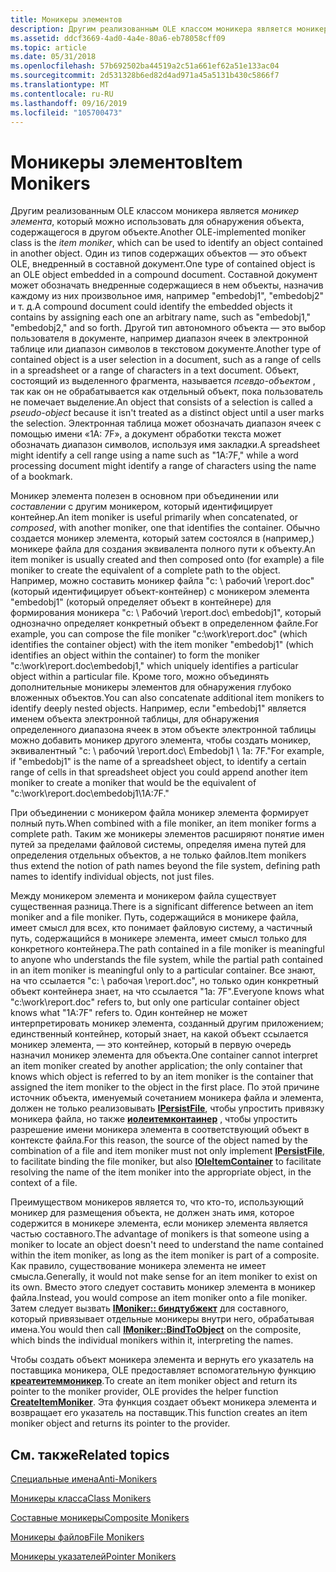 ```yaml
---
title: Моникеры элементов
description: Другим реализованным OLE классом моникера является моникер элемента, который можно использовать для обнаружения объекта, содержащегося в другом объекте.
ms.assetid: ddcf3669-4ad0-4a4e-80a6-eb78058cff09
ms.topic: article
ms.date: 05/31/2018
ms.openlocfilehash: 57b692502ba44519a2c51a661ef62a51e133ac04
ms.sourcegitcommit: 2d531328b6ed82d4ad971a45a5131b430c5866f7
ms.translationtype: MT
ms.contentlocale: ru-RU
ms.lasthandoff: 09/16/2019
ms.locfileid: "105700473"
---
```

# <a name="item-monikers"></a><span data-ttu-id="af645-103">Моникеры элементов</span><span class="sxs-lookup"><span data-stu-id="af645-103">Item Monikers</span></span>

<span data-ttu-id="af645-104">Другим реализованным OLE классом моникера является *моникер элемента*, который можно использовать для обнаружения объекта, содержащегося в другом объекте.</span><span class="sxs-lookup"><span data-stu-id="af645-104">Another OLE-implemented moniker class is the *item moniker*, which can be used to identify an object contained in another object.</span></span> <span data-ttu-id="af645-105">Один из типов содержащих объектов — это объект OLE, внедренный в составной документ.</span><span class="sxs-lookup"><span data-stu-id="af645-105">One type of contained object is an OLE object embedded in a compound document.</span></span> <span data-ttu-id="af645-106">Составной документ может обозначать внедренные содержащиеся в нем объекты, назначив каждому из них произвольное имя, например "embedobj1", "embedobj2" и т. д.</span><span class="sxs-lookup"><span data-stu-id="af645-106">A compound document could identify the embedded objects it contains by assigning each one an arbitrary name, such as "embedobj1," "embedobj2," and so forth.</span></span> <span data-ttu-id="af645-107">Другой тип автономного объекта — это выбор пользователя в документе, например диапазон ячеек в электронной таблице или диапазон символов в текстовом документе.</span><span class="sxs-lookup"><span data-stu-id="af645-107">Another type of contained object is a user selection in a document, such as a range of cells in a spreadsheet or a range of characters in a text document.</span></span> <span data-ttu-id="af645-108">Объект, состоящий из выделенного фрагмента, называется *псевдо-объектом* , так как он не обрабатывается как отдельный объект, пока пользователь не помечает выделение.</span><span class="sxs-lookup"><span data-stu-id="af645-108">An object that consists of a selection is called a *pseudo-object* because it isn't treated as a distinct object until a user marks the selection.</span></span> <span data-ttu-id="af645-109">Электронная таблица может обозначать диапазон ячеек с помощью имени «1A: 7F», а документ обработки текста может обозначать диапазон символов, используя имя закладки.</span><span class="sxs-lookup"><span data-stu-id="af645-109">A spreadsheet might identify a cell range using a name such as "1A:7F," while a word processing document might identify a range of characters using the name of a bookmark.</span></span>

<span data-ttu-id="af645-110">Моникер элемента полезен в основном при объединении или *составлении* с другим моникером, который идентифицирует контейнер.</span><span class="sxs-lookup"><span data-stu-id="af645-110">An item moniker is useful primarily when concatenated, or *composed*, with another moniker, one that identifies the container.</span></span> <span data-ttu-id="af645-111">Обычно создается моникер элемента, который затем состоялся в (например,) моникере файла для создания эквивалента полного пути к объекту.</span><span class="sxs-lookup"><span data-stu-id="af645-111">An item moniker is usually created and then composed onto (for example) a file moniker to create the equivalent of a complete path to the object.</span></span> <span data-ttu-id="af645-112">Например, можно составить моникер файла "c: \\ рабочий \\report.doc" (который идентифицирует объект-контейнер) с моникером элемента "embedobj1" (который определяет объект в контейнере) для формирования моникера "c: \\ Рабочий \\report.doc\\ embedobj1", который однозначно определяет конкретный объект в определенном файле.</span><span class="sxs-lookup"><span data-stu-id="af645-112">For example, you can compose the file moniker "c:\\work\\report.doc" (which identifies the container object) with the item moniker "embedobj1" (which identifies an object within the container) to form the moniker "c:\\work\\report.doc\\embedobj1," which uniquely identifies a particular object within a particular file.</span></span> <span data-ttu-id="af645-113">Кроме того, можно объединять дополнительные моникеры элементов для обнаружения глубоко вложенных объектов.</span><span class="sxs-lookup"><span data-stu-id="af645-113">You can also concatenate additional item monikers to identify deeply nested objects.</span></span> <span data-ttu-id="af645-114">Например, если "embedobj1" является именем объекта электронной таблицы, для обнаружения определенного диапазона ячеек в этом объекте электронной таблицы можно добавить моникер другого элемента, чтобы создать моникер, эквивалентный "c: \\ рабочий \\report.doc\\ Embedobj1 \\ 1a: 7F."</span><span class="sxs-lookup"><span data-stu-id="af645-114">For example, if "embedobj1" is the name of a spreadsheet object, to identify a certain range of cells in that spreadsheet object you could append another item moniker to create a moniker that would be the equivalent of "c:\\work\\report.doc\\embedobj1\\1A:7F."</span></span>

<span data-ttu-id="af645-115">При объединении с моникером файла моникер элемента формирует полный путь.</span><span class="sxs-lookup"><span data-stu-id="af645-115">When combined with a file moniker, an item moniker forms a complete path.</span></span> <span data-ttu-id="af645-116">Таким же моникеры элементов расширяют понятие имен путей за пределами файловой системы, определяя имена путей для определения отдельных объектов, а не только файлов.</span><span class="sxs-lookup"><span data-stu-id="af645-116">Item monikers thus extend the notion of path names beyond the file system, defining path names to identify individual objects, not just files.</span></span>

<span data-ttu-id="af645-117">Между моникером элемента и моникером файла существует существенная разница.</span><span class="sxs-lookup"><span data-stu-id="af645-117">There is a significant difference between an item moniker and a file moniker.</span></span> <span data-ttu-id="af645-118">Путь, содержащийся в моникере файла, имеет смысл для всех, кто понимает файловую систему, а частичный путь, содержащийся в моникере элемента, имеет смысл только для конкретного контейнера.</span><span class="sxs-lookup"><span data-stu-id="af645-118">The path contained in a file moniker is meaningful to anyone who understands the file system, while the partial path contained in an item moniker is meaningful only to a particular container.</span></span> <span data-ttu-id="af645-119">Все знают, на что ссылается "c: \\ рабочая \\report.doc", но только один конкретный объект контейнера знает, на что ссылается "1a: 7F".</span><span class="sxs-lookup"><span data-stu-id="af645-119">Everyone knows what "c:\\work\\report.doc" refers to, but only one particular container object knows what "1A:7F" refers to.</span></span> <span data-ttu-id="af645-120">Один контейнер не может интерпретировать моникер элемента, созданный другим приложением; единственный контейнер, который знает, на какой объект ссылается моникер элемента, — это контейнер, который в первую очередь назначил моникер элемента для объекта.</span><span class="sxs-lookup"><span data-stu-id="af645-120">One container cannot interpret an item moniker created by another application; the only container that knows which object is referred to by an item moniker is the container that assigned the item moniker to the object in the first place.</span></span> <span data-ttu-id="af645-121">По этой причине источник объекта, именуемый сочетанием моникера файла и элемента, должен не только реализовывать [**IPersistFile**](/windows/desktop/api/ObjIdl/nn-objidl-ipersistfile), чтобы упростить привязку моникера файла, но также [**иолеитемконтаинер**](/windows/desktop/api/OleIdl/nn-oleidl-ioleitemcontainer) , чтобы упростить разрешение имени моникера элемента в соответствующий объект в контексте файла.</span><span class="sxs-lookup"><span data-stu-id="af645-121">For this reason, the source of the object named by the combination of a file and item moniker must not only implement [**IPersistFile**](/windows/desktop/api/ObjIdl/nn-objidl-ipersistfile), to facilitate binding the file moniker, but also [**IOleItemContainer**](/windows/desktop/api/OleIdl/nn-oleidl-ioleitemcontainer) to facilitate resolving the name of the item moniker into the appropriate object, in the context of a file.</span></span>

<span data-ttu-id="af645-122">Преимуществом моникеров является то, что кто-то, использующий моникер для размещения объекта, не должен знать имя, которое содержится в моникере элемента, если моникер элемента является частью составного.</span><span class="sxs-lookup"><span data-stu-id="af645-122">The advantage of monikers is that someone using a moniker to locate an object doesn't need to understand the name contained within the item moniker, as long as the item moniker is part of a composite.</span></span> <span data-ttu-id="af645-123">Как правило, существование моникера элемента не имеет смысла.</span><span class="sxs-lookup"><span data-stu-id="af645-123">Generally, it would not make sense for an item moniker to exist on its own.</span></span> <span data-ttu-id="af645-124">Вместо этого следует составить моникер элемента в моникер файла.</span><span class="sxs-lookup"><span data-stu-id="af645-124">Instead, you would compose an item moniker onto a file moniker.</span></span> <span data-ttu-id="af645-125">Затем следует вызвать [**IMoniker:: биндтубжект**](/windows/desktop/api/ObjIdl/nf-objidl-imoniker-bindtoobject) для составного, который привязывает отдельные моникеры внутри него, обрабатывая имена.</span><span class="sxs-lookup"><span data-stu-id="af645-125">You would then call [**IMoniker::BindToObject**](/windows/desktop/api/ObjIdl/nf-objidl-imoniker-bindtoobject) on the composite, which binds the individual monikers within it, interpreting the names.</span></span>

<span data-ttu-id="af645-126">Чтобы создать объект моникера элемента и вернуть его указатель на поставщика моникера, OLE предоставляет вспомогательную функцию [**креатеитеммоникер**](/windows/desktop/api/Objbase/nf-objbase-createitemmoniker).</span><span class="sxs-lookup"><span data-stu-id="af645-126">To create an item moniker object and return its pointer to the moniker provider, OLE provides the helper function [**CreateItemMoniker**](/windows/desktop/api/Objbase/nf-objbase-createitemmoniker).</span></span> <span data-ttu-id="af645-127">Эта функция создает объект моникера элемента и возвращает его указатель на поставщик.</span><span class="sxs-lookup"><span data-stu-id="af645-127">This function creates an item moniker object and returns its pointer to the provider.</span></span>

## <a name="related-topics"></a><span data-ttu-id="af645-128">См. также</span><span class="sxs-lookup"><span data-stu-id="af645-128">Related topics</span></span>

<dl> <dt>

[<span data-ttu-id="af645-129">Специальные имена</span><span class="sxs-lookup"><span data-stu-id="af645-129">Anti-Monikers</span></span>](anti-monikers.md)
</dt> <dt>

[<span data-ttu-id="af645-130">Моникеры класса</span><span class="sxs-lookup"><span data-stu-id="af645-130">Class Monikers</span></span>](class-monikers.md)
</dt> <dt>

[<span data-ttu-id="af645-131">Составные моникеры</span><span class="sxs-lookup"><span data-stu-id="af645-131">Composite Monikers</span></span>](composite-monikers.md)
</dt> <dt>

[<span data-ttu-id="af645-132">Моникеры файлов</span><span class="sxs-lookup"><span data-stu-id="af645-132">File Monikers</span></span>](file-monikers.md)
</dt> <dt>

[<span data-ttu-id="af645-133">Моникеры указателей</span><span class="sxs-lookup"><span data-stu-id="af645-133">Pointer Monikers</span></span>](pointer-monikers.md)
</dt> </dl>

 

 




